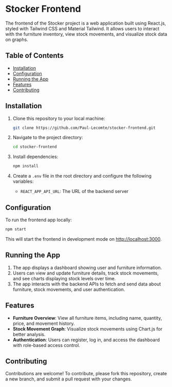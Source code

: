 
# Stocker Frontend

The frontend of the Stocker project is a web application built using React.js, styled with Tailwind CSS and Material Tailwind. It allows users to interact with the furniture inventory, view stock movements, and visualize stock data on graphs.

## Table of Contents

- [Installation](#installation)
- [Configuration](#configuration)
- [Running the App](#running-the-app)
- [Features](#features)
- [Contributing](#contributing)

## Installation

1. Clone this repository to your local machine:
   ```bash
   git clone https://github.com/Paul-Lecomte/stocker-frontend.git
   ```

2. Navigate to the project directory:
   ```bash
   cd stocker-frontend
   ```

3. Install dependencies:
   ```bash
   npm install
   ```

4. Create a `.env` file in the root directory and configure the following variables:
   - `REACT_APP_API_URL`: The URL of the backend server

## Configuration

To run the frontend app locally:

```bash
npm start
```

This will start the frontend in development mode on [http://localhost:3000](http://localhost:3000).

## Running the App

1. The app displays a dashboard showing user and furniture information.
2. Users can view and update furniture details, track stock movements, and see charts displaying stock levels over time.
3. The app interacts with the backend APIs to fetch and send data about furniture, stock movements, and user authentication.

## Features

- **Furniture Overview**: View all furniture items, including name, quantity, price, and movement history.
- **Stock Movement Graph**: Visualize stock movements using Chart.js for better analysis.
- **Authentication**: Users can register, log in, and access the dashboard with role-based access control.

## Contributing

Contributions are welcome! To contribute, please fork this repository, create a new branch, and submit a pull request with your changes.
